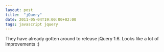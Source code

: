 ```yaml
---
layout: post
title:  "jQuery"
date: 2011-05-04T19:00:00+02:00
tags: javascript jquery
---
```


They have already gotten around to release jQuery 1.6. Looks like a lot of improvements :)
<div style="clear: both;"></div>